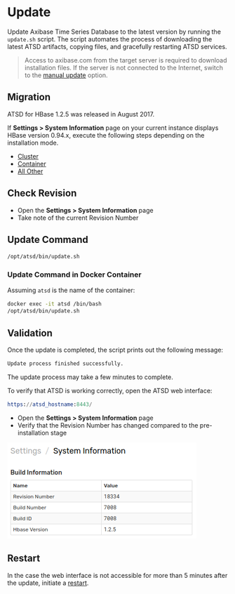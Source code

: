 # Update

Update Axibase Time Series Database to the latest version by running the `update.sh` script.
The script automates the process of downloading the latest ATSD artifacts,
copying files, and gracefully restarting ATSD services.

> Access to axibase.com from the target server is required to download installation files. If the server is not connected to the Internet, switch to the [manual update](update-manual.md) option.

## Migration

ATSD for HBase 1.2.5 was released in August 2017.

If **Settings > System Information** page on your current instance displays HBase version 0.94.x, execute the following steps depending on the installation mode.

* [Cluster](migration/cluster.md)
* [Container](migration/container.md)
* [All Other](migration/README.md)

## Check Revision

* Open the **Settings > System Information** page
* Take note of the current Revision Number

## Update Command

```sh
/opt/atsd/bin/update.sh
```

### Update Command in Docker Container

Assuming `atsd` is the name of the container:

```bash
docker exec -it atsd /bin/bash
/opt/atsd/bin/update.sh
```

## Validation

Once the update is completed, the script prints out the following message:

```txt
Update process finished successfully.
```

The update process may take a few minutes to complete.

To verify that ATSD is working correctly, open the ATSD web interface:

```elm
https://atsd_hostname:8443/
```

* Open the **Settings > System Information** page
* Verify that the Revision Number has changed compared to the pre-installation stage

![](./images/revision.png)

## Restart

In the case the web interface is not accessible for more than 5 minutes after the update, initiate a [restart](restarting.md).

